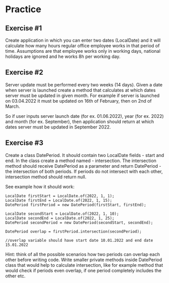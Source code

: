 # Practice

## Exercise #1
Create application in which you can enter two dates (LocalDate) and it will calculate how many hours regular office 
employee works in that period of time. Assumptions are that employee works only in working days, national holidays are 
ignored and he works 8h per working day.

## Exercise #2
Server update must be performed every two weeks (14 days). 
Given a date when server is launched create a method that calculates at which dates server must be updated in given month.
For example if server is launched on 03.04.2022 it must be updated on 16th of February, then on 2nd of March.

So if user inputs server launch date (for ex. 01.06.2022), year (for ex. 2022) and month (for ex. September), then 
application should return at which dates server must be updated in September 2022.

## Exercise #3

Create a class DatePeriod. It should contain two LocalDate fields - start and end.
In the class create a method named - intersection. The intersection method should receive DatePeriod as a parameter and return DatePeriod - the intersection of both periods. If periods do not intersect with each other, intersection method should return null.

See example how it should work:

```
LocalDate firstStart = LocalDate.of(2022, 1, 1);
LocalDate firstEnd = LocalDate.of(2022, 1, 15);
DatePeriod firstPeriod = new DatePeriod(firstStart, firstEnd);

LocalDate secondStart = LocalDate.of(2022, 1, 10);
LocalDate secondEnd = LocalDate.of(2022, 1, 25);
DatePeriod secondPeriod = new DatePeriod(secondStart, secondEnd);

DatePeriod overlap = firstPeriod.intersection(secondPeriod);

//overlap variable should have start date 10.01.2022 and end date 15.01.2022
```

Hint: think of all the possible scenarios how two periods can overlap each other before writing code. Write smaller private methods inside DatePeriod class that would help to calculate intersection, like for example method that would check if periods even overlap, if one period completely includes the other etc.

